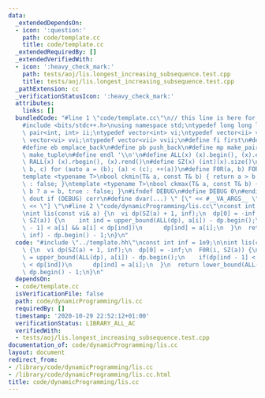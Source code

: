 ```yaml
---
data:
  _extendedDependsOn:
  - icon: ':question:'
    path: code/template.cc
    title: code/template.cc
  _extendedRequiredBy: []
  _extendedVerifiedWith:
  - icon: ':heavy_check_mark:'
    path: tests/aoj/lis.longest_increasing_subsequence.test.cpp
    title: tests/aoj/lis.longest_increasing_subsequence.test.cpp
  _pathExtension: cc
  _verificationStatusIcon: ':heavy_check_mark:'
  attributes:
    links: []
  bundledCode: "#line 1 \"code/template.cc\"\n// this line is here for a reason\n\
    #include <bits/stdc++.h>\nusing namespace std;\ntypedef long long ll;\ntypedef\
    \ pair<int, int> ii;\ntypedef vector<int> vi;\ntypedef vector<ii> vii;\ntypedef\
    \ vector<vi> vvi;\ntypedef vector<vii> vvii;\n#define fi first\n#define se second\n\
    #define eb emplace_back\n#define pb push_back\n#define mp make_pair\n#define mt\
    \ make_tuple\n#define endl '\\n'\n#define ALL(x) (x).begin(), (x).end()\n#define\
    \ RALL(x) (x).rbegin(), (x).rend()\n#define SZ(x) (int)(x).size()\n#define FOR(a,\
    \ b, c) for (auto a = (b); (a) < (c); ++(a))\n#define F0R(a, b) FOR (a, 0, (b))\n\
    template <typename T>\nbool ckmin(T& a, const T& b) { return a > b ? a = b, true\
    \ : false; }\ntemplate <typename T>\nbool ckmax(T& a, const T& b) { return a <\
    \ b ? a = b, true : false; }\n#ifndef DEBUG\n#define DEBUG 0\n#endif\n#define\
    \ dout if (DEBUG) cerr\n#define dvar(...) \" [\" << #__VA_ARGS__ \": \" << (__VA_ARGS__)\
    \ << \"] \"\n#line 2 \"code/dynamicProgramming/lis.cc\"\nconst int inf = 1e9;\n\
    \nint lis(const vi& a) {\n  vi dp(SZ(a) + 1, inf);\n  dp[0] = -inf;\n  F0R(i,\
    \ SZ(a)) {\n    int ind = upper_bound(ALL(dp), a[i]) - dp.begin();\n    if(dp[ind\
    \ - 1] < a[i] && a[i] < dp[ind])\n      dp[ind] = a[i];\n  }\n  return lower_bound(ALL(dp),\
    \ inf) - dp.begin() - 1;\n}\n"
  code: "#include \"../template.hh\"\nconst int inf = 1e9;\n\nint lis(const vi& a)\
    \ {\n  vi dp(SZ(a) + 1, inf);\n  dp[0] = -inf;\n  F0R(i, SZ(a)) {\n    int ind\
    \ = upper_bound(ALL(dp), a[i]) - dp.begin();\n    if(dp[ind - 1] < a[i] && a[i]\
    \ < dp[ind])\n      dp[ind] = a[i];\n  }\n  return lower_bound(ALL(dp), inf) -\
    \ dp.begin() - 1;\n}\n"
  dependsOn:
  - code/template.cc
  isVerificationFile: false
  path: code/dynamicProgramming/lis.cc
  requiredBy: []
  timestamp: '2020-10-29 22:52:12+01:00'
  verificationStatus: LIBRARY_ALL_AC
  verifiedWith:
  - tests/aoj/lis.longest_increasing_subsequence.test.cpp
documentation_of: code/dynamicProgramming/lis.cc
layout: document
redirect_from:
- /library/code/dynamicProgramming/lis.cc
- /library/code/dynamicProgramming/lis.cc.html
title: code/dynamicProgramming/lis.cc
---
```

